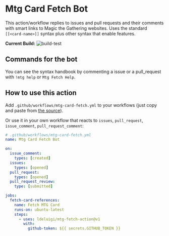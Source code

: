 # Mtg Card Fetch Bot

This action/workflow replies to issues and pull requests and their comments with smart links to Magic the Gathering websites. Uses the standard `[[<card-name>]]` syntax plus other syntax that enable features.

**Current Build:** ![build-test](https://github.com/ldeluigi/mtg-fetch-action/workflows/build-test/badge.svg?branch=master)

## Commands for the bot

You can see the syntax handbook by commenting a issue or a pull_request with `!mtg help` or `Mtg Fetch Help`.

## How to use this action

Add `.github/workflows/mtg-card-fetch.yml` to your workflows (just copy and paste from [the source](https://github.com/ldeluigi/mtg-fetch-action/blob/master/.github/workflows/mtg-card-fetch.yml)).

Or use it in your own workflow that reacts to `issues`, `pull_request`, `issue_comment`, `pull_request_comment`:

```yaml
# .github/workflows/mtg-card-fetch.yml
name: Mtg Card Fetch Bot

on:
  issue_comment:
    types: [created]
  issues:
    types: [opened]
  pull_request:
    types: [opened]
  pull_request_review:
    type: [submitted]

jobs:
  fetch-card-references:
    name: Fetch MTG Card
    runs-on: ubuntu-latest
    steps:
      - uses: ldeluigi/mtg-fetch-action@v1
        with:
          github-token: ${{ secrets.GITHUB_TOKEN }}
```
